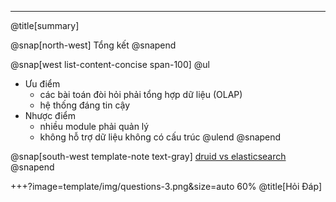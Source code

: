---
@title[summary]

@snap[north-west]
Tổng kết
@snapend

@snap[west list-content-concise span-100]
@ul[](false)
- Ưu điểm
    + các bài toán đòi hỏi phải tổng hợp dữ liệu (OLAP)
    + hệ thống đáng tin cậy
- Nhược điểm
    + nhiều module phải quản lý
    + không hỗ trợ dữ liệu không có cấu trúc
@ulend
@snapend

@snap[south-west template-note text-gray]
[druid vs elasticsearch](http://druid.io/docs/latest/comparisons/druid-vs-elasticsearch.html)
@snapend

+++?image=template/img/questions-3.png&size=auto 60% @title[Hỏi Đáp]